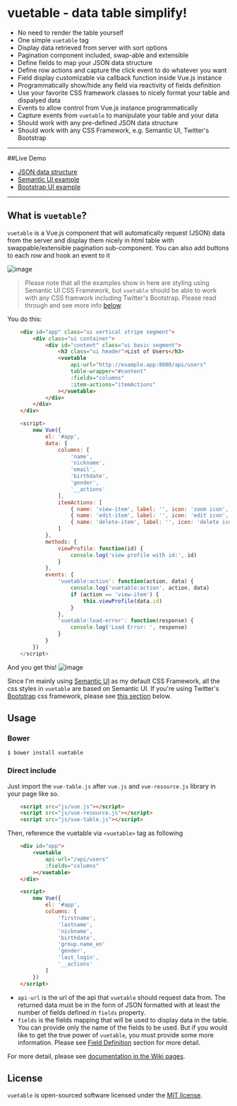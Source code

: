 vuetable - data table simplify!
========

- No need to render the table yourself
- One simple `vuetable` tag
- Display data retrieved from server with sort options
- Pagination component included, swap-able and extensible
- Define fields to map your JSON data structure
- Define row actions and capture the click event to do whatever you want
- Field display customizable via callback function inside Vue.js instance
- Programmatically show/hide any field via reactivity of fields definition
- Use your favorite CSS framework classes to nicely format your table and dispalyed data
- Events to allow control from Vue.js instance programmatically
- Capture events from `vuetable` to manipulate your table and your data
- Should work with any pre-defined JSON data structure
- Should work with any CSS Framework, e.g. Semantic UI, Twitter's Bootstrap

---

##Live Demo
- [JSON data structure](http://vuetable.ratiw.net/api/users)
- [Semantic UI example](http://vuetable.ratiw.net/examples/semantic.html)
- [Bootstrap UI example](http://vuetable.ratiw.net/examples/bootstrap.html)

---

## What is `vuetable`?
`vuetable` is a Vue.js component that will automatically request (JSON) data
from the server and display them nicely in html table with swappable/extensible
pagination sub-component. You can also add buttons to each row and hook an event
to it

![image](https://i.imgsafe.org/d46e5e1.gif)

> Please note that all the examples show in here are styling using Semantic UI CSS Framework,
> but `vuetable` should be able to work with any CSS framwork including Twitter's Bootstrap.
> Please read through and see more info [below](#bootstrap).

You do this:
```html
    <div id="app" class="ui vertical stripe segment">
        <div class="ui container">
            <div id="content" class="ui basic segment">
                <h3 class="ui header">List of Users</h3>
                <vuetable
                    api-url="http://example.app:8000/api/users"
                    table-wrapper="#content"
                    :fields="columns"
                    :item-actions="itemActions"
                ></vuetable>
            </div>
        </div>
    </div>
```

```javascript
	<script>
	    new Vue({
	        el: '#app',
	        data: {
	            columns: [
	                'name',
	                'nickname',
	                'email',
	                'birthdate',
	                'gender',
	                '__actions'
				],
	            itemActions: [
	                { name: 'view-item', label: '', icon: 'zoom icon', class: 'ui teal button' },
	                { name: 'edit-item', label: '', icon: 'edit icon', class: 'ui orange button'},
	                { name: 'delete-item', label: '', icon: 'delete icon', class: 'ui red button' }
	            ]
	        },
	        methods: {
	            viewProfile: function(id) {
	                console.log('view profile with id:', id)
	            }
	        },
	        events: {
	            'vuetable:action': function(action, data) {
	                console.log('vuetable:action', action, data)
	                if (action == 'view-item') {
	                    this.viewProfile(data.id)
	                }
	            },
	            'vuetable:load-error': function(response) {
	                console.log('Load Error: ', response)
	            }
	        }
        })
	</script>
```

And you get this!
![image](https://i.imgsafe.org/af08442.jpg)

Since I'm mainly using [Semantic UI](http://semantic-ui.com) as my default CSS Framework, all the css
styles in `vuetable` are based on Semantic UI. If you're using Twitter's [Bootstrap](http://getbootstrap.com)
css framework, please see [this section](#bootstrap) below.

## Usage

### Bower

```
$ bower install vuetable
```

### Direct include

Just import the `vue-table.js` after `vue.js` and `vue-resource.js` library in your page like so.
```html
	<script src="js/vue.js"></script>
	<script src="js/vue-resource.js"></script>
	<script src="js/vue-table.js"></script>
```

Then, reference the vuetable via `<vuetable>` tag as following

```html
	<div id="app">
	    <vuetable
	        api-url="/api/users"
	        :fields="columns"
	    ></vuetable>
    </div>

	<script>
		new Vue({
			el: '#app',
			columns: [
				'firstname',
				'lastname',
				'nickname',
				'birthdate',
				'group.name_en'
				'gender',
				'last_login',
				'__actions'
			]
		})
	</script>
```
- `api-url` is the url of the api that `vuetable` should request data from.
The returned data must be in the form of JSON formatted with at least the number of fields
defined in `fields` property.
- `fields` is the fields mapping that will be used to display data in the table.
You can provide only the name of the fields to be used. But if you would like to get
the true power of `vuetable`, you must provide some more information.
Please see [Field Definition](https://github.com/ratiw/vue-table/wiki/Fields-Definition)
section for more detail.

For more detail, please see [documentation in the Wiki pages](https://github.com/ratiw/vue-table/wiki).


<a id="license"></a>
## License
`vuetable` is open-sourced software licensed under the [MIT license](http://opensource.org/licenses/MIT).
